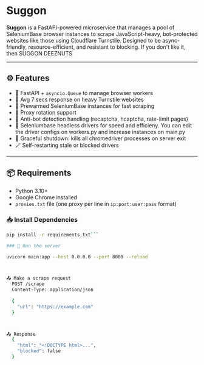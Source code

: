 # Suggon

**Suggon** is a FastAPI-powered microservice that manages a pool of SeleniumBase browser instances to scrape JavaScript-heavy, bot-protected websites like those using Cloudflare Turnstile. Designed to be async-friendly, resource-efficient, and resistant to blocking.
If you don't like it, then SUGGON DEEZNUTS

---
## ⚙️ Features
- 🚀 FastAPI + `asyncio.Queue` to manage browser workers
- 🚀 Avg 7 secs response on heavy Turnstile websites
- 🧠 Prewarmed SeleniumBase instances for fast scraping
- 🔐 Proxy rotation support
- 🤖 Anti-bot detection handling (recaptcha, hcaptcha, rate-limit pages)
- 🤖 Seleniumbase headless drivers for speed and efficieny. You can edit the driver configs on workers.py and increase instances on main.py
- 🧼 Graceful shutdown: kills all chromedriver processes on server exit
- 🪄 Self-restarting stale or blocked drivers
---

## 📦 Requirements

- Python 3.10+
- Google Chrome installed
- `proxies.txt` file (one proxy per line in `ip:port:user:pass` format)

### 📥 Install Dependencies

```bash
pip install -r requirements.txt```

### 🔧 Run the server

uvicorn main:app --host 0.0.0.0 --port 8000 --reload



📤 Make a scrape request
  POST /scrape
  Content-Type: application/json
  
  {
    "url": "https://example.com"
  }



📤 Response
  {
    "html": "<!DOCTYPE html>...",
    "blocked": false
  }


